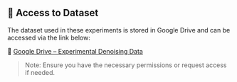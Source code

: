 ## 📂 Access to Dataset

The dataset used in these experiments is stored in Google Drive and can be accessed via the link below:

🔗 [Google Drive – Experimental Denoising Data](https://drive.google.com/drive/folders/12hXYE9Q9Cth6C_l6XshyhWUAAAhEO4px?usp=drive_link)

> Note: Ensure you have the necessary permissions or request access if needed.
